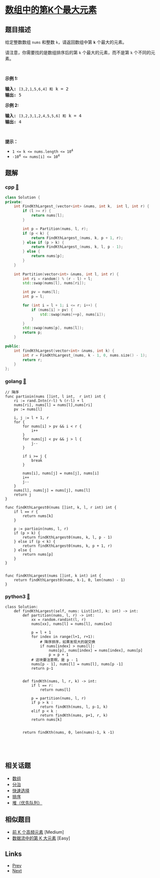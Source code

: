 
# [数组中的第K个最大元素](https://leetcode-cn.com/problems/kth-largest-element-in-an-array)

## 题目描述

<p>给定整数数组 <code>nums</code> 和整数 <code>k</code>，请返回数组中第 <code><strong>k</strong></code> 个最大的元素。</p>

<p>请注意，你需要找的是数组排序后的第 <code>k</code> 个最大的元素，而不是第 <code>k</code> 个不同的元素。</p>

<p> </p>

<p><strong>示例 1:</strong></p>

<pre>
<strong>输入:</strong> <code>[3,2,1,5,6,4] 和</code> k = 2
<strong>输出:</strong> 5
</pre>

<p><strong>示例 2:</strong></p>

<pre>
<strong>输入:</strong> <code>[3,2,3,1,2,4,5,5,6] 和</code> k = 4
<strong>输出:</strong> 4</pre>

<p> </p>

<p><strong>提示： </strong></p>

<ul>
	<li><code>1 <= k <= nums.length <= 10<sup>4</sup></code></li>
	<li><code>-10<sup>4</sup> <= nums[i] <= 10<sup>4</sup></code></li>
</ul>


## 题解

### cpp [🔗](kth-largest-element-in-an-array.cpp) 
```cpp
class Solution {
private:
    int FindKthLargest_(vector<int> &nums, int k,  int l, int r) {
        if (l >= r) {
            return nums[l];
        }

        int p = Partition(nums, l, r);
        if (p < k) {
            return FindKthLargest_(nums, k, p + 1, r);
        } else if (p > k) {
            return FindKthLargest_(nums, k, l, p - 1);
        } else {
            return nums[p];
        }
    }
    
    int Partition(vector<int> &nums, int l, int r) {
        int ri = random() % (r - l) + l;
        std::swap(nums[l], nums[ri]);

        int pv = nums[l];
        int p = l;

        for (int i = l + 1; i <= r; i++) {
            if (nums[i] > pv) {
                std::swap(nums[++p], nums[i]);
            }
        }
        std::swap(nums[p], nums[l]);
        return p;
    }
    
public:
    int findKthLargest(vector<int> &nums, int k) {
        int r = FindKthLargest_(nums, k - 1, 0, nums.size() - 1);
        return r;
    }
};
```
### golang [🔗](kth-largest-element-in-an-array.go) 
```golang
// 降序
func partioin(nums []int, l int,  r int) int {
    ri := rand.Intn(r-l) % (r-l) + l
    nums[ri], nums[l] = nums[l],nums[ri]
    pv := nums[l]

    i, j := l + 1, r
    for {
        for nums[i] > pv && i < r {
            i++
        }
        for nums[j] < pv && j > l {
            j--
        }

        if i >= j {
            break
        }
        
        nums[i], nums[j] = nums[j], nums[i]
        i++
        j--
    }
    nums[l], nums[j] = nums[j], nums[l]
    return j
}

func findKthLargest0(nums []int, k, l, r int) int {
    if l == r {
        return nums[k]
    }

    p := partioin(nums, l, r)
    if (p > k) {
        return findKthLargest0(nums, k, l, p - 1)
    } else if (p < k) {
        return findKthLargest0(nums, k, p + 1, r)
    } else {
        return nums[p]
    }
}


func findKthLargest(nums []int, k int) int {
    return findKthLargest0(nums, k-1, 0, len(nums) - 1)
}
```
### python3 [🔗](kth-largest-element-in-an-array.py) 
```python3
class Solution:
    def findKthLargest(self, nums: List[int], k: int) -> int:
        def partition(nums, l, r) -> int:
            xx = random.randint(l, r)
            nums[xx], nums[l] = nums[l], nums[xx]
 
            p = l + 1
            for index in range(l+1, r+1):
                # 降序排序，如果发现大的就交换
                if nums[index] > nums[l]:
                    nums[p], nums[index] = nums[index], nums[p]
                    p = p + 1
            # 这块要注意啊，是 p - 1
            nums[p - 1], nums[l] = nums[l], nums[p -1]
            return p-1

    
        def findKth(nums, l, r, k) -> int:
            if l == r:
                return nums[l]

            p = partition(nums, l, r)                
            if p > k :
                return findKth(nums, l, p-1, k)
            elif p < k :
                return findKth(nums, p+1, r, k)
            return nums[k]


        return findKth(nums, 0, len(nums)-1, k -1)

        

    
```


## 相关话题

- [数组](https://leetcode-cn.com/tag/array) 
- [分治](https://leetcode-cn.com/tag/divide-and-conquer) 
- [快速选择](https://leetcode-cn.com/tag/quickselect) 
- [排序](https://leetcode-cn.com/tag/sorting) 
- [堆（优先队列）](https://leetcode-cn.com/tag/heap-priority-queue) 


## 相似题目

- [前 K 个高频元素](../top-k-frequent-elements/README.md)  [Medium] 
- [数据流中的第 K 大元素](../kth-largest-element-in-a-stream/README.md)  [Easy] 


## Links

- [Prev](../house-robber-ii/README.md) 
- [Next](../contains-duplicate/README.md) 

